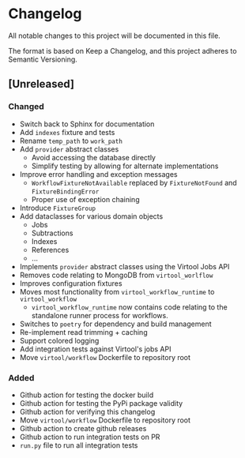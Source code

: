 # Changelog

All notable changes to this project will be documented in this file.

The format is based on Keep a Changelog, and this project adheres to Semantic Versioning.

## [Unreleased]

### Changed

- Switch back to Sphinx for documentation
- Add `indexes` fixture and tests
- Rename `temp_path` to `work_path`
- Add `provider` abstract classes
    - Avoid accessing the database directly
    - Simplify testing by allowing for alternate implementations
- Improve error handling and exception messages
    - `WorkflowFixtureNotAvailable` replaced by `FixtureNotFound` and `FixtureBindingError`
    - Proper use of exception chaining
- Introduce `FixtureGroup`
- Add dataclasses for various domain objects
    - Jobs
    - Subtractions
    - Indexes
    - References
    - ...
- Implements `provider` abstract classes using the Virtool Jobs API 
- Removes code relating to MongoDB from `virtool_worlflow` 
- Improves configuration fixtures
- Moves most functionality from `virtool_workflow_runtime` to `virtool_workflow`
    - `virtool_workflow_runtime` now contains code relating to the standalone runner process for workflows.
- Switches to `poetry` for dependency and build management
- Re-implement read trimming + caching
- Support colored logging
- Add integration tests against Virtool's jobs API
- Move `virtool/workflow` Dockerfile to repository root

### Added

- Github action for testing the docker build
- Github action for testing the PyPi package validity
- Github action for verifying this changelog
- Move `virtool/workflow` Dockerfile to repository root
- Github action to create github releases
- Github action to run integration tests on PR
- `run.py` file to run all integration tests
    


